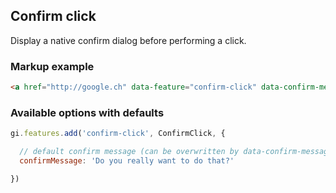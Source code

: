 ## Confirm click

Display a native confirm dialog before performing a click.

### Markup example

```html
<a href="http://google.ch" data-feature="confirm-click" data-confirm-message="Do you really really want to do that?">Test</a>
```

### Available options with defaults

```js
gi.features.add('confirm-click', ConfirmClick, {

  // default confirm message (can be overwritten by data-confirm-message attribute)
  confirmMessage: 'Do you really want to do that?'

})
```
